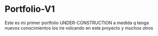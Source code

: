 # Portfolio-V1
Este es mi primer portfolio UNDER-CONSTRUCTION
a medida q tenga nuevos conocimientos los ire volcando en este proyecto y muchos otros
